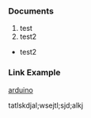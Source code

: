 ### Documents
1. test
2. test2

* test2
### Link Example
[arduino](https://www.arduino.cc/)

tatlskdjal;wsejtl;sjd;alkj
